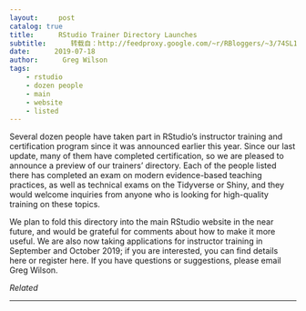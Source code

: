 ```yaml
---
layout:     post
catalog: true
title:      RStudio Trainer Directory Launches
subtitle:      转载自：http://feedproxy.google.com/~r/RBloggers/~3/74SL1bvzKwQ/
date:      2019-07-18
author:      Greg Wilson
tags:
    - rstudio
    - dozen people
    - main
    - website
    - listed
---
```






Several dozen people have taken part in RStudio’s instructor training and certification program since it was announced earlier this year. Since our last update, many of them have completed certification, so we are pleased to announce a preview of our trainers’ directory. Each of the people listed there has completed an exam on modern evidence-based teaching practices, as well as technical exams on the Tidyverse or Shiny, and they would welcome inquiries from anyone who is looking for high-quality training on these topics.

We plan to fold this directory into the main RStudio website in the near future, and would be grateful for comments about how to make it more useful. We are also now taking applications for instructor training in September and October 2019; if you are interested, you can find details here or register here. If you have questions or suggestions, please email Greg Wilson.


*Related*







---

